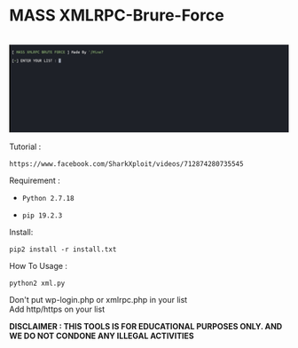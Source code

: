 # MASS XMLRPC-Brure-Force

<br>

<img src="https://raw.githubusercontent.com/InMyMine7/XMLRPC-Brure-Force/main/xmlr.jpg">

Tutorial :
```
https://www.facebook.com/SharkXploit/videos/712874280735545
```

Requirement :

- `Python 2.7.18`

- `pip 19.2.3`

Install:

```
pip2 install -r install.txt
```
How To Usage :

```
python2 xml.py
```
Don't put wp-login.php or xmlrpc.php in your list
<br>
Add http/https on your list

**DISCLAIMER : THIS TOOLS IS FOR EDUCATIONAL PURPOSES ONLY. 
AND WE DO NOT CONDONE ANY ILLEGAL ACTIVITIES**
